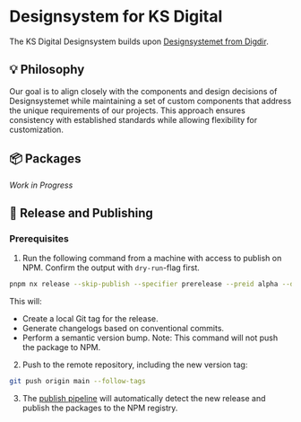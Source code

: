 # Designsystem for KS Digital

The KS Digital Designsystem builds upon [Designsystemet from Digdir](https://www.designsystemet.no/).

## 💡 Philosophy

Our goal is to align closely with the components and design decisions of Designsystemet while maintaining a set of custom components that address the unique requirements of our projects. This approach ensures consistency with established standards while allowing flexibility for customization.

## 📦 Packages

_Work in Progress_

## 🚀 Release and Publishing

### Prerequisites

1. Run the following command from a machine with access to publish on NPM. Confirm the output with `dry-run`-flag first.

```bash
pnpm nx release --skip-publish --specifier prerelease --preid alpha --dry-run
```

This will:

- Create a local Git tag for the release.
- Generate changelogs based on conventional commits.
- Perform a semantic version bump. Note: This command will not push the package to NPM.

2. Push to the remote repository, including the new version tag:

```bash
git push origin main --follow-tags
```

3. The [publish pipeline](.github/workflows/publish.yml) will automatically detect the new release and publish the packages to the NPM registry.

